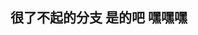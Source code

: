 <!--
 * @Author: xyj
 * @Date: 2023-03-23 21:05:14
 * @LastEditTime: 2023-04-06 17:15:43
 * @LastEditors: xyj
 * @Description: 
 * 
-->
##  很了不起的分支 是的吧 嘿嘿嘿